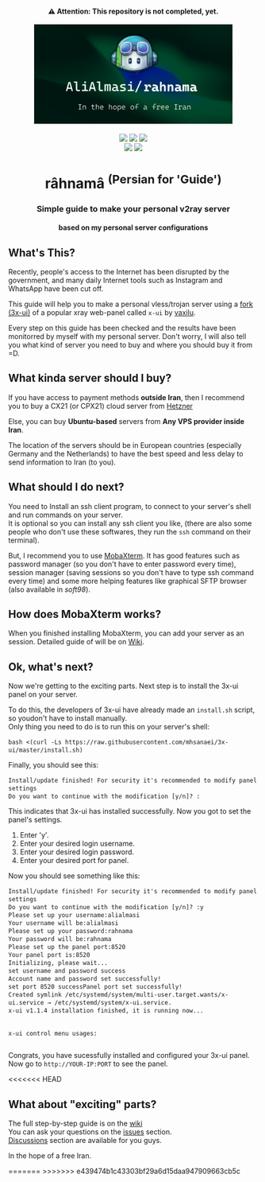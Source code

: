 <h4 align="center">⚠️ Attention: This repository is not completed, yet.</h4>

<div align="center">
<img src="./other_files/rahnama.png" height="200"><br><br>
<a href="https://github.com/AliAlmasi/rahnama"><img src="https://komarev.com/ghpvc/?username=alialmasi-rahnama&color=2c7862&style=flat-square&label=Visits"></a>
<a href="https://github.com/AliAlmasi/rahnama/stargazers"><img src="https://img.shields.io/github/stars/alialmasi/rahnama.svg?style=flat-square&label=Stars&maxAge=2592000&color=1b727d"></a>
<a href="https://github.com/AliAlmasi/rahnama"><img src="https://img.shields.io/github/license/alialmasi/rahnama.svg?style=flat-square&label=License&maxAge=2592000&color=155b64"></a>
<br>
<a href="https://github.com/AliAlmasi/rahnama/issues"><img src="https://img.shields.io/badge/Ask%20quesions%20in-Issues-146264.svg?style=flat-square"></a>
<a href="https://github.com/AliAlmasi/rahnama/graphs/commit-activity"><img src="https://img.shields.io/badge/Maintained%3F-yes-009458.svg?style=flat-square"></a>
<h1>râhnamâ <sup>(Persian for 'Guide')</sup></h1>
<h3>Simple guide to make your personal v2ray server</h3>
<h4>based on my personal server configurations</h4>
</div>
<h2>What's This?</h2>
<p>Recently, people's access to the Internet has been disrupted by the government, and many daily Internet tools such as Instagram and WhatsApp have been cut off.</p>
<p>This guide will help you to make a personal vless/trojan server using a <a href="https://github.com/MHSanaei/3x-ui/">fork (3x-ui)</a> of a popular xray web-panel called <code>x-ui</code> by <a href="https://github.com/vaxilu/x-ui">vaxilu</a>.</p>
<p>Every step on this guide has been checked and the results have been monitorred by myself with my personal server. Don't worry, I will also tell you what kind of server you need to buy and where you should buy it from =D.</p>
<h2>What kinda server should I buy?</h2>
<p>If you have access to payment methods <b>outside Iran</b>, then I recommend you to buy a CX21 (or CPX21) cloud server from <a href="https://www.hetzner.com/cloud#:~:text=5.18%20/%20mo-,CX21,-vCPU">Hetzner</a></p>
<p>Else, you can buy <b>Ubuntu-based</b> servers from <b>Any VPS provider inside Iran</b>.</p>
<p>The location of the servers should be in European countries (especially Germany and the Netherlands) to have the best speed and less delay to send information to Iran (to you).</p>
<h2>What should I do next?</h2>
<p>You need to Install an ssh client program, to connect to your server's shell and run commands on your server.<br>It is optional so you can install any ssh client you like, (there are also some people who don't use these softwares, they run the <code>ssh</code> command on their terminal).</p>
<p>But, I recommend you to use <a href="https://mobaxterm.mobatek.net/">MobaXterm</a>. It has good features such as password manager (so you don't have to enter password every time), session manager (saving sessions so you don't have to type ssh command every time) and some more helping features like graphical SFTP browser (also available in <em>soft98</em>).</p>
<h2>How does MobaXterm works?</h2>
<p>When you finished installing MobaXterm, you can add your server as an session. Detailed guide of will be on <a href="https://github.com/AliAlmasi/rahnama/wiki/MobaXterm">Wiki</a>.</p>
<h2>Ok, what's next?</h2>
<p>Now we're getting to the exciting parts. Next step is to install the 3x-ui panel on your server.</p>
<p>To do this, the developers of 3x-ui have already made an <code>install.sh</code> script, so youdon't have to install manually.<br>Only thing you need to do is to run this on your server's shell:</p><pre><code>bash <(curl -Ls https://raw.githubusercontent.com/mhsanaei/3x-ui/master/install.sh)</code></pre>
<p>Finally, you should see this:</p>
<pre><code>Install/update finished! For security it's recommended to modify panel settings
Do you want to continue with the modification [y/n]? :</code></pre>
<p>This indicates that 3x-ui has installed successfully. Now you got to set the panel's settings.</p>
<ol>
<li>Enter 'y'.</li>
<li>Enter your desired login username.</li>
<li>Enter your desired login password.</li>
<li>Enter your desired port for panel.</li>
</ol>
<p>Now you should see something like this:</p>
<pre><code>Install/update finished! For security it's recommended to modify panel settings
Do you want to continue with the modification [y/n]? :y
Please set up your username:alialmasi
Your username will be:alialmasi
Please set up your password:rahnama
Your password will be:rahnama
Please set up the panel port:8520
Your panel port is:8520
Initializing, please wait...
set username and password success
Account name and password set successfully!
set port 8520 successPanel port set successfully!
Created symlink /etc/systemd/system/multi-user.target.wants/x-ui.service → /etc/systemd/system/x-ui.service.
x-ui v1.1.4 installation finished, it is running now...

x-ui control menu usages:</code></pre>
<p>Congrats, you have sucessfully installed and configured your 3x-ui panel.<br>Now go to <code>http://YOUR-IP:PORT</code> to see the panel.</p>
<<<<<<< HEAD
<h2>What about "exciting" parts?</h2>
<p>The full step-by-step guide is on the <a href="https://github.com/AliAlmasi/rahnama/wiki/">wiki</a><br>
You can ask your questions on the <a href="https://github.com/AliAlmasi/rahnama/issues">issues</a> section.<br><a href="https://github.com/AliAlmasi/rahnama/discussions">Discussions</a> section are available for you guys.</p>
<p>In the hope of a free Iran.</p>
=======
>>>>>>> e439474b1c43303bf29a6d15daa947909663cb5c
